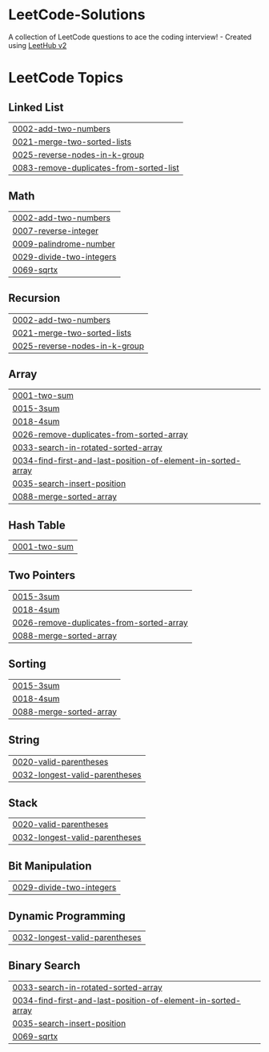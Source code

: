 # LeetCode-Solutions
A collection of LeetCode questions to ace the coding interview! - Created using [LeetHub v2](https://github.com/arunbhardwaj/LeetHub-2.0)

<!---LeetCode Topics Start-->
# LeetCode Topics
## Linked List
|  |
| ------- |
| [0002-add-two-numbers](https://github.com/Im-Pranshu/LeetCode-Solutions/tree/master/0002-add-two-numbers) |
| [0021-merge-two-sorted-lists](https://github.com/Im-Pranshu/LeetCode-Solutions/tree/master/0021-merge-two-sorted-lists) |
| [0025-reverse-nodes-in-k-group](https://github.com/Im-Pranshu/LeetCode-Solutions/tree/master/0025-reverse-nodes-in-k-group) |
| [0083-remove-duplicates-from-sorted-list](https://github.com/Im-Pranshu/LeetCode-Solutions/tree/master/0083-remove-duplicates-from-sorted-list) |
## Math
|  |
| ------- |
| [0002-add-two-numbers](https://github.com/Im-Pranshu/LeetCode-Solutions/tree/master/0002-add-two-numbers) |
| [0007-reverse-integer](https://github.com/Im-Pranshu/LeetCode-Solutions/tree/master/0007-reverse-integer) |
| [0009-palindrome-number](https://github.com/Im-Pranshu/LeetCode-Solutions/tree/master/0009-palindrome-number) |
| [0029-divide-two-integers](https://github.com/Im-Pranshu/LeetCode-Solutions/tree/master/0029-divide-two-integers) |
| [0069-sqrtx](https://github.com/Im-Pranshu/LeetCode-Solutions/tree/master/0069-sqrtx) |
## Recursion
|  |
| ------- |
| [0002-add-two-numbers](https://github.com/Im-Pranshu/LeetCode-Solutions/tree/master/0002-add-two-numbers) |
| [0021-merge-two-sorted-lists](https://github.com/Im-Pranshu/LeetCode-Solutions/tree/master/0021-merge-two-sorted-lists) |
| [0025-reverse-nodes-in-k-group](https://github.com/Im-Pranshu/LeetCode-Solutions/tree/master/0025-reverse-nodes-in-k-group) |
## Array
|  |
| ------- |
| [0001-two-sum](https://github.com/Im-Pranshu/LeetCode-Solutions/tree/master/0001-two-sum) |
| [0015-3sum](https://github.com/Im-Pranshu/LeetCode-Solutions/tree/master/0015-3sum) |
| [0018-4sum](https://github.com/Im-Pranshu/LeetCode-Solutions/tree/master/0018-4sum) |
| [0026-remove-duplicates-from-sorted-array](https://github.com/Im-Pranshu/LeetCode-Solutions/tree/master/0026-remove-duplicates-from-sorted-array) |
| [0033-search-in-rotated-sorted-array](https://github.com/Im-Pranshu/LeetCode-Solutions/tree/master/0033-search-in-rotated-sorted-array) |
| [0034-find-first-and-last-position-of-element-in-sorted-array](https://github.com/Im-Pranshu/LeetCode-Solutions/tree/master/0034-find-first-and-last-position-of-element-in-sorted-array) |
| [0035-search-insert-position](https://github.com/Im-Pranshu/LeetCode-Solutions/tree/master/0035-search-insert-position) |
| [0088-merge-sorted-array](https://github.com/Im-Pranshu/LeetCode-Solutions/tree/master/0088-merge-sorted-array) |
## Hash Table
|  |
| ------- |
| [0001-two-sum](https://github.com/Im-Pranshu/LeetCode-Solutions/tree/master/0001-two-sum) |
## Two Pointers
|  |
| ------- |
| [0015-3sum](https://github.com/Im-Pranshu/LeetCode-Solutions/tree/master/0015-3sum) |
| [0018-4sum](https://github.com/Im-Pranshu/LeetCode-Solutions/tree/master/0018-4sum) |
| [0026-remove-duplicates-from-sorted-array](https://github.com/Im-Pranshu/LeetCode-Solutions/tree/master/0026-remove-duplicates-from-sorted-array) |
| [0088-merge-sorted-array](https://github.com/Im-Pranshu/LeetCode-Solutions/tree/master/0088-merge-sorted-array) |
## Sorting
|  |
| ------- |
| [0015-3sum](https://github.com/Im-Pranshu/LeetCode-Solutions/tree/master/0015-3sum) |
| [0018-4sum](https://github.com/Im-Pranshu/LeetCode-Solutions/tree/master/0018-4sum) |
| [0088-merge-sorted-array](https://github.com/Im-Pranshu/LeetCode-Solutions/tree/master/0088-merge-sorted-array) |
## String
|  |
| ------- |
| [0020-valid-parentheses](https://github.com/Im-Pranshu/LeetCode-Solutions/tree/master/0020-valid-parentheses) |
| [0032-longest-valid-parentheses](https://github.com/Im-Pranshu/LeetCode-Solutions/tree/master/0032-longest-valid-parentheses) |
## Stack
|  |
| ------- |
| [0020-valid-parentheses](https://github.com/Im-Pranshu/LeetCode-Solutions/tree/master/0020-valid-parentheses) |
| [0032-longest-valid-parentheses](https://github.com/Im-Pranshu/LeetCode-Solutions/tree/master/0032-longest-valid-parentheses) |
## Bit Manipulation
|  |
| ------- |
| [0029-divide-two-integers](https://github.com/Im-Pranshu/LeetCode-Solutions/tree/master/0029-divide-two-integers) |
## Dynamic Programming
|  |
| ------- |
| [0032-longest-valid-parentheses](https://github.com/Im-Pranshu/LeetCode-Solutions/tree/master/0032-longest-valid-parentheses) |
## Binary Search
|  |
| ------- |
| [0033-search-in-rotated-sorted-array](https://github.com/Im-Pranshu/LeetCode-Solutions/tree/master/0033-search-in-rotated-sorted-array) |
| [0034-find-first-and-last-position-of-element-in-sorted-array](https://github.com/Im-Pranshu/LeetCode-Solutions/tree/master/0034-find-first-and-last-position-of-element-in-sorted-array) |
| [0035-search-insert-position](https://github.com/Im-Pranshu/LeetCode-Solutions/tree/master/0035-search-insert-position) |
| [0069-sqrtx](https://github.com/Im-Pranshu/LeetCode-Solutions/tree/master/0069-sqrtx) |
<!---LeetCode Topics End-->